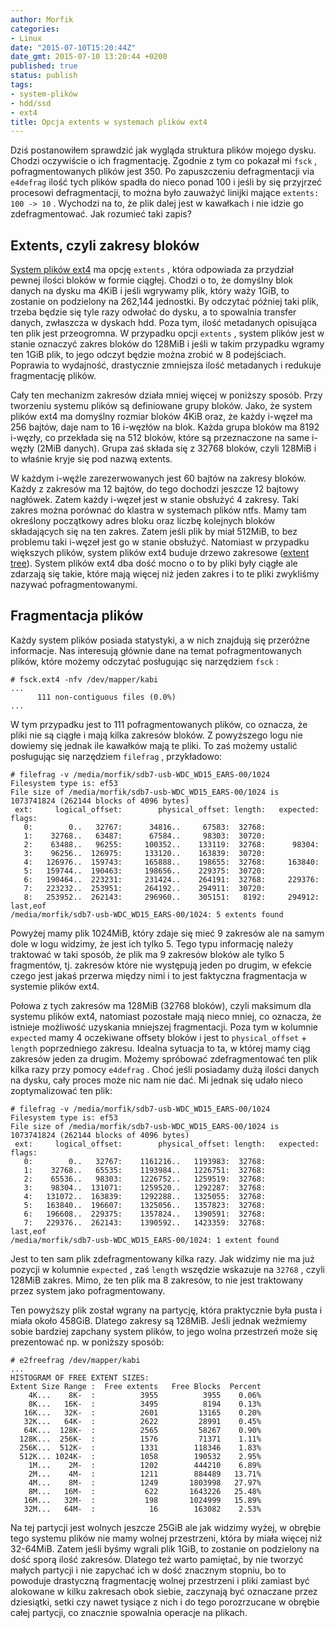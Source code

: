 ```yaml
---
author: Morfik
categories:
- Linux
date: "2015-07-10T15:20:44Z"
date_gmt: 2015-07-10 13:20:44 +0200
published: true
status: publish
tags:
- system-plików
- hdd/ssd
- ext4
title: Opcja extents w systemach plików ext4
---
```


Dziś postanowiłem sprawdzić jak wygląda struktura plików mojego dysku. Chodzi oczywiście o ich
fragmentację. Zgodnie z tym co pokazał mi `fsck` , pofragmentowanych plików jest 350. Po
zapuszczeniu defragmentacji via `e4defrag` ilość tych plików spadła do nieco ponad 100 i jeśli by
się przyjrzeć procesowi defragmentacji, to można było zauważyć linijki mające `extents: 100 -> 10`
. Wychodzi na to, że plik dalej jest w kawałkach i nie idzie go zdefragmentować. Jak rozumieć taki
zapis?

<!--more-->
## Extents, czyli zakresy bloków

[System plików ext4](https://en.wikipedia.org/wiki/Ext4) ma opcję `extents` , która odpowiada za
przydział pewnej ilości bloków w formie ciągłej. Chodzi o to, że domyślny blok danych na dysku ma
4KiB i jeśli wgrywamy plik, który waży 1GiB, to zostanie on podzielony na 262,144 jednostki. By
odczytać później taki plik, trzeba będzie się tyle razy odwołać do dysku, a to spowalnia transfer
danych, zwłaszcza w dyskach hdd. Poza tym, ilość metadanych opisująca ten plik jest przeogromna. W
przypadku opcji `extents` , system plików jest w stanie oznaczyć zakres bloków do 128MiB i jeśli w
takim przypadku wgramy ten 1GiB plik, to jego odczyt będzie można zrobić w 8 podejściach. Poprawia
to wydajność, drastycznie zmniejsza ilość metadanych i redukuje fragmentację plików.

Cały ten mechanizm zakresów działa mniej więcej w poniższy sposób. Przy tworzeniu systemu plików są
definiowane grupy bloków. Jako, że system plików ext4 ma domyślny rozmiar bloków 4KiB oraz, że każdy
i-węzeł ma 256 bajtów, daje nam to 16 i-węzłów na blok. Każda grupa bloków ma 8192 i-węzły, co
przekłada się na 512 bloków, które są przeznaczone na same i-węzły (2MiB danych). Grupa zaś składa
się z 32768 bloków, czyli 128MiB i to właśnie kryje się pod nazwą extents.

W każdym i-węźle zarezerwowanych jest 60 bajtów na zakresy bloków. Każdy z zakresów ma 12 bajtów, do
tego dochodzi jeszcze 12 bajtowy nagłówek. Zatem każdy i-węzeł jest w stanie obsłużyć 4 zakresy.
Taki zakres można porównać do klastra w systemach plików ntfs. Mamy tam określony początkowy adres
bloku oraz liczbę kolejnych bloków składających się na ten zakres. Zatem jeśli plik by miał 512MiB,
to bez problemu taki i-węzeł jest go w stanie obsłużyć. Natomiast w przypadku większych plików,
system plików ext4 buduje drzewo zakresowe ([extent tree](https://en.wikipedia.org/wiki/HTree)).
System plików ext4 dba dość mocno o to by pliki były ciągłe ale zdarzają się takie, które mają
więcej niż jeden zakres i to te pliki zwykliśmy nazywać pofragmentowanymi.

## Fragmentacja plików

Każdy system plików posiada statystyki, a w nich znajdują się przeróżne informacje. Nas interesują
głównie dane na temat pofragmentowanych plików, które możemy odczytać posługując się narzędziem
`fsck` :

    # fsck.ext4 -nfv /dev/mapper/kabi
    ...
          111 non-contiguous files (0.0%)
    ...

W tym przypadku jest to 111 pofragmentowanych plików, co oznacza, że pliki nie są ciągłe i mają
kilka zakresów bloków. Z powyższego logu nie dowiemy się jednak ile kawałków mają te pliki. To zaś
możemy ustalić posługując się narzędziem `filefrag` , przykładowo:

    # filefrag -v /media/morfik/sdb7-usb-WDC_WD15_EARS-00/1024
    Filesystem type is: ef53
    File size of /media/morfik/sdb7-usb-WDC_WD15_EARS-00/1024 is 1073741824 (262144 blocks of 4096 bytes)
     ext:     logical_offset:        physical_offset: length:   expected: flags:
       0:        0..   32767:      34816..     67583:  32768:
       1:    32768..   63487:      67584..     98303:  30720:
       2:    63488..   96255:     100352..    133119:  32768:      98304:
       3:    96256..  126975:     133120..    163839:  30720:
       4:   126976..  159743:     165888..    198655:  32768:     163840:
       5:   159744..  190463:     198656..    229375:  30720:
       6:   190464..  223231:     231424..    264191:  32768:     229376:
       7:   223232..  253951:     264192..    294911:  30720:
       8:   253952..  262143:     296960..    305151:   8192:     294912: last,eof
    /media/morfik/sdb7-usb-WDC_WD15_EARS-00/1024: 5 extents found

Powyżej mamy plik 1024MiB, który zdaje się mieć 9 zakresów ale na samym dole w logu widzimy, że jest
ich tylko 5. Tego typu informację należy traktować w taki sposób, że plik ma 9 zakresów bloków ale
tylko 5 fragmentów, tj. zakresów które nie występują jeden po drugim, w efekcie czego jest jakaś
przerwa między nimi i to jest faktyczna fragmentacja w systemie plików ext4.

Połowa z tych zakresów ma 128MiB (32768 bloków), czyli maksimum dla systemu plików ext4, natomiast
pozostałe mają nieco mniej, co oznacza, że istnieje możliwość uzyskania mniejszej fragmentacji. Poza
tym w kolumnie `expected` mamy 4 oczekiwane offsety bloków i jest to `physical_offset` + `length`
poprzedniego zakresu. Idealna sytuacja to ta, w której mamy ciąg zakresów jeden za drugim. Możemy
spróbować zdefragmentować ten plik kilka razy przy pomocy `e4defrag` . Choć jeśli posiadamy dużą
ilości danych na dysku, cały proces może nic nam nie dać. Mi jednak się udało nieco zoptymalizować
ten plik:

    # filefrag -v /media/morfik/sdb7-usb-WDC_WD15_EARS-00/1024
    Filesystem type is: ef53
    File size of /media/morfik/sdb7-usb-WDC_WD15_EARS-00/1024 is 1073741824 (262144 blocks of 4096 bytes)
     ext:     logical_offset:        physical_offset: length:   expected: flags:
       0:        0..   32767:    1161216..   1193983:  32768:
       1:    32768..   65535:    1193984..   1226751:  32768:
       2:    65536..   98303:    1226752..   1259519:  32768:
       3:    98304..  131071:    1259520..   1292287:  32768:
       4:   131072..  163839:    1292288..   1325055:  32768:
       5:   163840..  196607:    1325056..   1357823:  32768:
       6:   196608..  229375:    1357824..   1390591:  32768:
       7:   229376..  262143:    1390592..   1423359:  32768:             last,eof
    /media/morfik/sdb7-usb-WDC_WD15_EARS-00/1024: 1 extent found

Jest to ten sam plik zdefragmentowany kilka razy. Jak widzimy nie ma już pozycji w kolumnie
`expected` , zaś `length` wszędzie wskazuje na `32768` , czyli 128MiB zakres. Mimo, że ten plik ma 8
zakresów, to nie jest traktowany przez system jako pofragmentowany.

Ten powyższy plik został wgrany na partycję, która praktycznie była pusta i miała około 458GiB.
Dlatego zakresy są 128MiB. Jeśli jednak weźmiemy sobie bardziej zapchany system plików, to jego
wolna przestrzeń może się prezentować np. w poniższy sposób:

    # e2freefrag /dev/mapper/kabi
    ...
    HISTOGRAM OF FREE EXTENT SIZES:
    Extent Size Range :  Free extents   Free Blocks  Percent
        4K...    8K-  :          3955          3955    0.06%
        8K...   16K-  :          3495          8194    0.13%
       16K...   32K-  :          2601         13165    0.20%
       32K...   64K-  :          2622         28991    0.45%
       64K...  128K-  :          2565         58267    0.90%
      128K...  256K-  :          1576         71371    1.11%
      256K...  512K-  :          1331        118346    1.83%
      512K... 1024K-  :          1058        190532    2.95%
        1M...    2M-  :          1202        444210    6.89%
        2M...    4M-  :          1211        884489   13.71%
        4M...    8M-  :          1249       1803998   27.97%
        8M...   16M-  :           622       1643226   25.48%
       16M...   32M-  :           198       1024999   15.89%
       32M...   64M-  :            16        163082    2.53%

Na tej partycji jest wolnych jeszcze 25GiB ale jak widzimy wyżej, w obrębie tego systemu plików nie
mamy wolnej przestrzeni, która by miała więcej niż 32-64MiB. Zatem jeśli byśmy wgrali plik 1GiB, to
zostanie on podzielony na dość sporą ilość zakresów. Dlatego też warto pamiętać, by nie tworzyć
małych partycji i nie zapychać ich w dość znacznym stopniu, bo to powoduje drastyczną fragmentację
wolnej przestrzeni i pliki zamiast być alokowane w kilku zakresach obok siebie, zaczynają być
oznaczane przez dziesiątki, setki czy nawet tysiące z nich i do tego porozrzucane w obrębie całej
partycji, co znacznie spowalnia operacje na plikach.
